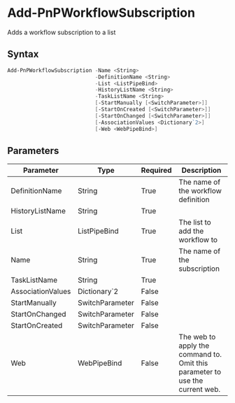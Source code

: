# Add-PnPWorkflowSubscription
Adds a workflow subscription to a list
## Syntax
```powershell
Add-PnPWorkflowSubscription -Name <String>
                            -DefinitionName <String>
                            -List <ListPipeBind>
                            -HistoryListName <String>
                            -TaskListName <String>
                            [-StartManually [<SwitchParameter>]]
                            [-StartOnCreated [<SwitchParameter>]]
                            [-StartOnChanged [<SwitchParameter>]]
                            [-AssociationValues <Dictionary`2>]
                            [-Web <WebPipeBind>]
```


## Parameters
Parameter|Type|Required|Description
---------|----|--------|-----------
|DefinitionName|String|True|The name of the workflow definition|
|HistoryListName|String|True||
|List|ListPipeBind|True|The list to add the workflow to|
|Name|String|True|The name of the subscription|
|TaskListName|String|True||
|AssociationValues|Dictionary`2|False||
|StartManually|SwitchParameter|False||
|StartOnChanged|SwitchParameter|False||
|StartOnCreated|SwitchParameter|False||
|Web|WebPipeBind|False|The web to apply the command to. Omit this parameter to use the current web.|
